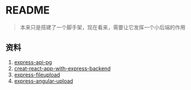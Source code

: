 # README

> 本来只是搭建了一个脚手架，现在看来，需要让它发挥一个小后端的作用

## 资料

1. [express-api-pg](https://www.smashingmagazine.com/2020/04/express-api-backend-project-postgresql/)
2. [creat-react-app-with-express-backend](https://daveceddia.com/create-react-app-express-backend/)
3. [express-fileupload](https://github.com/richardgirges/express-fileupload)
4. [express-angular-upload](https://scotch.io/tutorials/angular-file-uploads-with-an-express-backend)